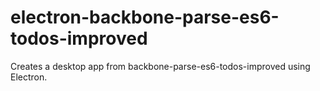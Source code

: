 # electron-backbone-parse-es6-todos-improved
Creates a desktop app from backbone-parse-es6-todos-improved using Electron.
